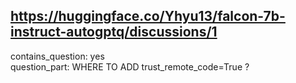## https://huggingface.co/Yhyu13/falcon-7b-instruct-autogptq/discussions/1

contains_question: yes  
question_part: WHERE TO ADD trust_remote_code=True ?